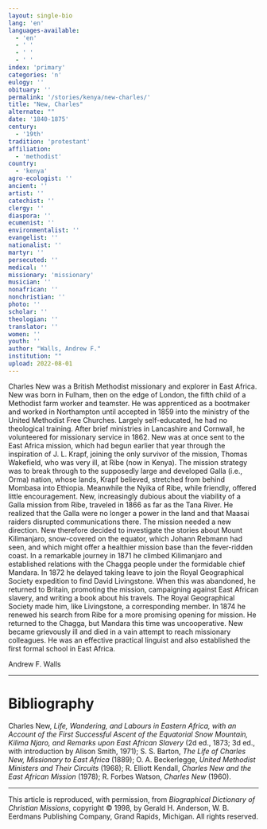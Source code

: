 ```yaml
---
layout: single-bio
lang: 'en'
languages-available:
  - 'en'
  - ' '
  - ' '
  - ' '
index: 'primary'
categories: 'n'
eulogy: ''
obituary: ''
permalink: '/stories/kenya/new-charles/'
title: "New, Charles"
alternate: ""
date: '1840-1875'
century:
  - '19th'
tradition: 'protestant'
affiliation:
  - 'methodist'
country:
  - 'kenya'
agro-ecologist: ''
ancient: ''
artist: ''
catechist: ''
clergy: ''
diaspora: ''
ecumenist: ''
environmentalist: ''
evangelist: ''
nationalist: ''
martyr: ''
persecuted: ''
medical: ''
missionary: 'missionary'
musician: ''
nonafrican: ''
nonchristian: ''
photo: ''
scholar: ''
theologian: ''
translator: ''
women: ''
youth: ''
author: "Walls, Andrew F."
institution: ""
upload: 2022-08-01
---
```




Charles New was a British Methodist missionary and explorer in East Africa. New was born in Fulham, then on the edge of London, the fifth child of a Methodist farm worker and teamster. He was apprenticed as a bootmaker and worked in Northampton until accepted in 1859 into the ministry of the United Methodist Free Churches. Largely self-educated, he had no theological training. After brief ministries in Lancashire and Cornwall, he volunteered for missionary service in 1862. New was at once sent to the East Africa mission, which had begun earlier that year through the inspiration of J. L. Krapf, joining the only survivor of the mission, Thomas Wakefield, who was very ill, at Ribe (now in Kenya). The mission strategy was to break through to the supposedly large and developed Galla (i.e., Orma) nation, whose lands, Krapf believed, stretched from behind Mombasa into Ethiopia. Meanwhile the Nyika of Ribe, while friendly, offered little encouragement. New, increasingly dubious about the viability of a Galla mission from Ribe, traveled in 1866 as far as the Tana River. He realized that the Galla were no longer a power in the land and that Maasai raiders disrupted communications there. The mission needed a new direction. New therefore decided to investigate the stories about Mount Kilimanjaro, snow-covered on the equator, which Johann Rebmann had seen, and which might offer a healthier mission base than the fever-ridden coast. In a remarkable journey in 1871 he climbed Kilimanjaro and established relations with the Chagga people under the formidable chief Mandara. In 1872 he delayed taking leave to join the Royal Geographical Society expedition to find David Livingstone. When this was abandoned, he returned to Britain, promoting the mission, campaigning against East African slavery, and writing a book about his travels. The Royal Geographical Society made him, like Livingstone, a corresponding member. In 1874 he renewed his search from Ribe for a more promising opening for mission. He returned to the Chagga, but Mandara this time was uncooperative. New became grievously ill and died in a vain attempt to reach missionary colleagues. He was an effective practical linguist and also established the first formal school in East Africa.

Andrew F. Walls

---

# Bibliography

Charles New, *Life, Wandering, and Labours in Eastern Africa, with an Account of the First Successful Ascent of the Equatorial Snow Mountain, Kilima Njaro, and Remarks upon East African Slavery* (2d ed., 1873; 3d ed., with introduction by Alison Smith, 1971); S. S. Barton, *The Life of Charles New, Missionary to East Africa* (1889); O. A. Beckerlegge, *United Methodist Ministers and Their Circuits* (1968); R. Elliott Kendall, *Charles New and the East African Mission* (1978); R. Forbes Watson, *Charles New* (1960).

---

This article is reproduced, with permission, from *Biographical Dictionary of Christian Missions*, copyright © 1998, by Gerald H. Anderson, W. B. Eerdmans Publishing Company, Grand Rapids, Michigan. All rights reserved.
